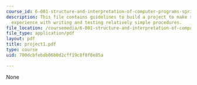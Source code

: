 ```yaml
---
course_id: 6-001-structure-and-interpretation-of-computer-programs-spring-2005
description: This file contains guidelines to build a project to make students gain
  experience with writing and testing relatively simple procedures.
file_location: /coursemedia/6-001-structure-and-interpretation-of-computer-programs-spring-2005/700dcbfebdb06b0d2cff19c8f8f8e85a_project1.pdf
file_type: application/pdf
layout: pdf
title: project1.pdf
type: course
uid: 700dcbfebdb06b0d2cff19c8f8f8e85a

---
```

None